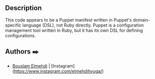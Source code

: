 ## Description

This code appears to be a Puppet manifest written in Puppet's domain-specific language (DSL), not Ruby directly. Puppet is a configuration management tool written in Ruby, but it has its own DSL for defining configurations.

## Authors :black_nib:

- [Bouslam Elmehdi](https://www.linkedin.com/in/bouslam-elmehdi-hyuga/) | [Instagram] (https://www.instagram.com/elmehdihyuga/)
